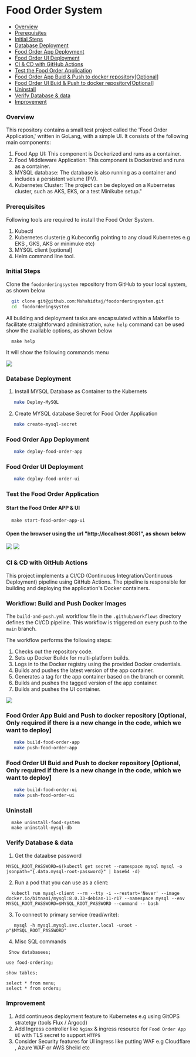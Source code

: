 
# Food Order System
* [Overview](#overview)
* [Prerequisites](#prerequisites)
* [Initial Steps](#initial-steps)
* [Database Deployment](#database-deployment)
* [Food Order App Deployment](#food-order-app-deployment)
* [Food Order UI Deployment](#food-order-ui-deployment)
* [CI & CD with GitHub Actions](#ci-&-cd-with-github-actions)
* [Test the Food Order Application](#test-the-food-order-application)
* [Food Order App Buid & Push to docker repository[Optional]](#food-order-app-buid-and-push-to-docker-repository)
* [Food Order UI Buid & Push to docker repository[Optional]](#food-order-ui-buid-and-push-to-docker-repository) 
* [Uninstall](#uninstall)
* [Verify Database & data](#verify-database-&-data)
* [Improvement](#improvement)


### Overview
This repository contains a small test project called the 'Food Order Application,' written in GoLang, with a simple UI. It consists of the following main components:
  1. Food App UI: This component is Dockerized and runs as a container.
  2. Food Middleware Application: This component is Dockerized and runs as a container.
  3. MYSQL database: The database is also running as a container and includes a persistent volume (PV).
  4. Kubernetes Cluster: The project can be deployed on a Kubernetes cluster, such as AKS, EKS, or a test Minikube setup."

### Prerequisites
Following tools are required to install the Food Order System.
1. Kubectl
2. Kubernetes cluster(e.g Kubeconfig pointing to any cloud Kubernetes e.g EKS , GKS, AKS or minimuke etc)
3. MYSQL client [optional]
4. Helm command line tool.

### Initial Steps
 Clone the `foodorderingsystem` repository from GitHub to your local system, as shown below
```bash
  git clone git@github.com:Mshahidtaj/foodorderingsystem.git
  cd  foodorderingsystem  
```
All building and deployment tasks are encapsulated within a Makefile to facilitate straightforward administration, `make help` command can be used show the available options, as shown below 
```
  make help
``` 
It will show the following commands menu

<img src="images/make-menu.png" />


### Database Deployment

1. Install MYSQL Database as Container to the Kubernets
  ```bash
     make Deploy-MySQL     
  ```
2. Create MYSQL database Secret for Food Order Application
```bash
   make create-mysql-secret
```

### Food Order App Deployment
```bash
   make deploy-food-order-app
```

### Food Order UI Deployment
```bash
   make deploy-food-order-ui
```

### Test the Food Order Application
#### Start the Food Order APP & UI 
```
  make start-food-order-app-ui
```
#### Open the browser using the url "http://localhost:8081", as shown below
  <img src="images/food-order-1.png" />
  <img src="images/food-order-2.png" />

### CI & CD with GitHub Actions
  This project implements a CI/CD (Continuous Integration/Continuous Deployment) pipeline using GitHub Actions. The pipeline is responsible for building and deploying the application's Docker containers.

  ### Workflow: Build and Push Docker Images

  The `build-and-push.yml` workflow file in the `.github/workflows` directory defines the CI/CD pipeline. This workflow is triggered on every push to the `main` branch.

  The workflow performs the following steps:

  1. Checks out the repository code.
  2. Sets up Docker Buildx for multi-platform builds.
  3. Logs in to the Docker registry using the provided Docker credentials.
  4. Builds and pushes the latest version of the app container.
  5. Generates a tag for the app container based on the branch or commit.
  6. Builds and pushes the tagged version of the app container.
  7. Builds and pushes the UI container.

  <img src="images/github-workflow.png" />

### Food Order App Buid and Push to docker repository [Optional, Only required if there is a new change in the code, which we want to deploy]
```bash
   make build-food-order-app
   make push-food-order-app
```

### Food Order UI Buid and Push to docker repository [Optional, Only required if there is a new change in the code, which we want to deploy]
```bash
   make build-food-order-ui
   make push-food-order-ui
```

### Uninstall 
```
  make uninstall-food-system
  make uninstall-mysql-db
```

### Verify Database & data
 1. Get the dataabse password
 ```
 MYSQL_ROOT_PASSWORD=$(kubectl get secret --namespace mysql mysql -o jsonpath="{.data.mysql-root-password}" | base64 -d)
``` 
 2. Run a pod that you can use as a client:
  ```
    kubectl run mysql-client --rm --tty -i --restart='Never' --image  docker.io/bitnami/mysql:8.0.33-debian-11-r17 --namespace mysql --env MYSQL_ROOT_PASSWORD=$MYSQL_ROOT_PASSWORD --command -- bash
  ```

 3. To connect to primary service (read/write):
```
   mysql -h mysql.mysql.svc.cluster.local -uroot -p"$MYSQL_ROOT_PASSWORD"
```

4. Misc SQL commands
  ```SQL
   Show databasees;
   ```

   ```
   use food-ordering;
   ```

   ```
   show tables;
   ```

   ```
   select * from menu;
   select * from orders;
  ```

### Improvement
  1. Add continueos deployment feature to Kubernetes e.g using GitOPS stratetgy (tools Flux / Argocd)
  2. Add Ingress controller like `Nginx` & ingress resource for `Food Order App UI` with TLS secret to support `HTTPS`
  3. Consider Security features for UI ingress like putting WAF e.g Cloudflare , Azure WAF or AWS Sheild etc